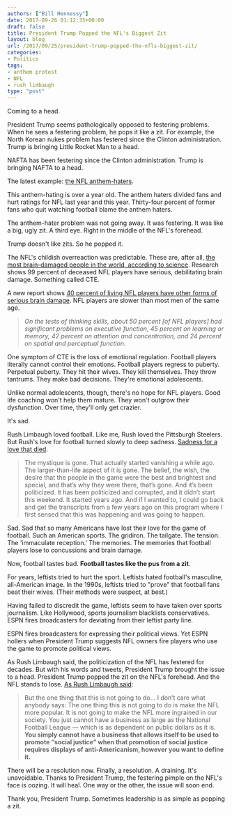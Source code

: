 ```yaml
---
authors: ["Bill Hennessy"]
date: 2017-09-26 01:12:33+00:00
draft: false
title: President Trump Popped the NFL's Biggest Zit
layout: blog
url: /2017/09/25/president-trump-popped-the-nfls-biggest-zit/
categories:
- Politics
tags:
- anthem protest
- NFL
- rush limbaugh
type: "post"
---
```


Coming to a head.

President Trump seems pathologically opposed to festering problems. When he sees a festering problem, he pops it like a zit. For example, the North Korean nukes problem has festered since the Clinton administration. Trump is bringing Little Rocket Man to a head.

NAFTA has been festering since the Clinton administration. Trump is bringing NAFTA to a head.

The latest example: [the NFL anthem-haters](https://hennessysview.com/2017/09/23/nfl-hates-football-fans-fire-them-all/).

This anthem-hating is over a year old. The anthem haters divided fans and hurt ratings for NFL last year and this year. Thirty-four percent of former fans who quit watching football blame the anthem haters.

The anthem-hater problem was not going away. It was festering. It was like a big, ugly zit. A third eye. Right in the middle of the NFL's forehead.

Trump doesn't like zits. So he popped it.

The NFL's childish overreaction was predictable. These are, after all, [the most brain-damaged people in the world, according to science](https://hennessysview.com/2017/09/24/what-else-can-you-do/). Research shows 99 percent of deceased NFL players have serious, debilitating brain damage. Something called CTE.

A new report shows [40 percent of living NFL players have other forms of serious brain damage](https://www.washingtonpost.com/news/morning-mix/wp/2016/04/12/40-percent-of-former-nfl-players-suffer-from-brain-damage-new-study-shows/?utm_term=.86f552b87649). NFL players are slower than most men of the same age.



> _On the tests of thinking skills, about 50 percent [of NFL players] had significant problems on executive function, 45 percent on learning or memory, 42 percent on attention and concentration, and 24 percent on spatial and perceptual function._



One symptom of CTE is the loss of emotional regulation. Football players literally cannot control their emotions. Football players regress to puberty. Perpetual puberty. They hit their wives. They kill themselves. They throw tantrums. They make bad decisions. They're emotional adolescents.

Unlike normal adolescents, though, there's no hope for NFL players. Good life coaching won't help them mature. They won't outgrow their dysfunction. Over time, they'll only get crazier.

It's sad.

Rush Limbaugh loved football. Like me, Rush loved the Pittsburgh Steelers. But Rush's love for football turned slowly to deep sadness. [Sadness for a love that died](https://www.rushlimbaugh.com/daily/2017/09/25/with-great-sadness-i-did-not-watch-the-national-football-league-on-sunday/).



> The mystique is gone. That actually started vanishing a while ago. The larger-than-life aspect of it is gone. The belief, the wish, the desire that the people in the game were the best and brightest and special, and that’s why they were there, that’s gone. And it’s been politicized. It has been politicized and corrupted, and it didn’t start this weekend. It started years ago. And if I wanted to, I could go back and get the transcripts from a few years ago on this program where I first sensed that this was happening and was going to happen.



Sad. Sad that so many Americans have lost their love for the game of football. Such an American sports. The gridiron. The tailgate. The tension. The 'immaculate reception.' The memories. The memories that football players lose to concussions and brain damage.

Now, football tastes bad. **Football tastes like the pus from a zit**.

For years, leftists tried to hurt the sport. Leftists hated football's masculine, all-American image. In the 1990s, leftists tried to "prove" that football fans beat their wives. (Their methods were suspect, at best.)

Having failed to discredit the game, leftists seem to have taken over sports journalism. Like Hollywood, sports journalism blacklists conservatives. ESPN fires broadcasters for deviating from their leftist party line.

ESPN fires broadcasters for expressing their political views. Yet ESPN hollers when President Trump suggests NFL owners fire players who use the game to promote political views.

As Rush Limbaugh said, the politicization of the NFL has festered for decades. But with his words and tweets, President Trump brought the issue to a head. President Trump popped the zit on the NFL's forehead. And the NFL stands to lose. [As Rush Limbaugh said](https://www.rushlimbaugh.com/daily/2017/09/25/with-great-sadness-i-did-not-watch-the-national-football-league-on-sunday/):



> But the one thing that this is not going to do… I don’t care what anybody says: The one thing this is not going to do is make the NFL more popular. It is not going to make the NFL more ingrained in our society. You just cannot have a business as large as the National Football League — which is as dependent on public dollars as it is. **You simply cannot have a business that allows itself to be used to promote “social justice” when that promotion of social justice requires displays of anti-Americanism, however you want to define it.**



There will be a resolution now. Finally, a resolution. A draining. It's unavoidable. Thanks to President Trump, the festering pimple on the NFL's face is oozing. It will heal. One way or the other, the issue will soon end.

Thank you, President Trump. Sometimes leadership is as simple as popping a zit.
